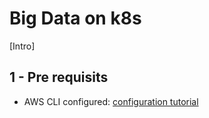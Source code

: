 # Big Data on k8s
[Intro]
## 1 - Pre requisits
* AWS CLI configured: [configuration tutorial](https://docs.aws.amazon.com/cli/latest/userguide/cli-configure-quickstart.html)